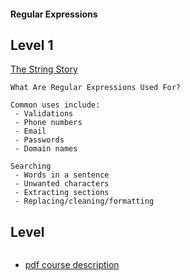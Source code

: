 #### Regular Expressions

## Level 1
[The String Story](https://github.com/tsvetkovpro/js/tree/master/courses/codeschool/others/regular-expressions/level-1)
```
What Are Regular Expressions Used For?

Common uses include:
 - Validations
 - Phone numbers
 - Email
 - Passwords
 - Domain names

Searching
 - Words in a sentence
 - Unwanted characters
 - Extracting sections
 - Replacing/cleaning/formatting

```


## Level 
[]()
```

```



* [pdf course description](https://github.com/tsvetkovpro/js/blob/master/courses/codeschool/others/regular-expressions/full.pdf)

